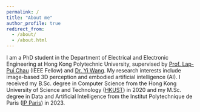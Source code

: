 ```yaml
---
permalink: /
title: "About me"
author_profile: true
redirect_from: 
  - /about/
  - /about.html
---
```


I am a PhD student in the Department of Electrical and Electronic Engineering at Hong Kong Polytechnic University, supervised by [Prof. Lap-Pui Chau](https://www.eie.polyu.edu.hk/~lpchau/) (IEEE Fellow) and [Dr. Yi Wang](https://wangyintu.github.io/). My research interests include image-based 3D perception and embodied artificial intelligence (AI).
I received my B.Sc. degree in Computer Science from the Hong Kong University of Science and Technology ([HKUST](https://hkust.edu.hk/)) in 2020 and my M.Sc. degree in Data and Artificial Intelligence from the Institut Polytechnique de Paris ([IP Paris](https://www.ip-paris.fr/en)) in 2023.

